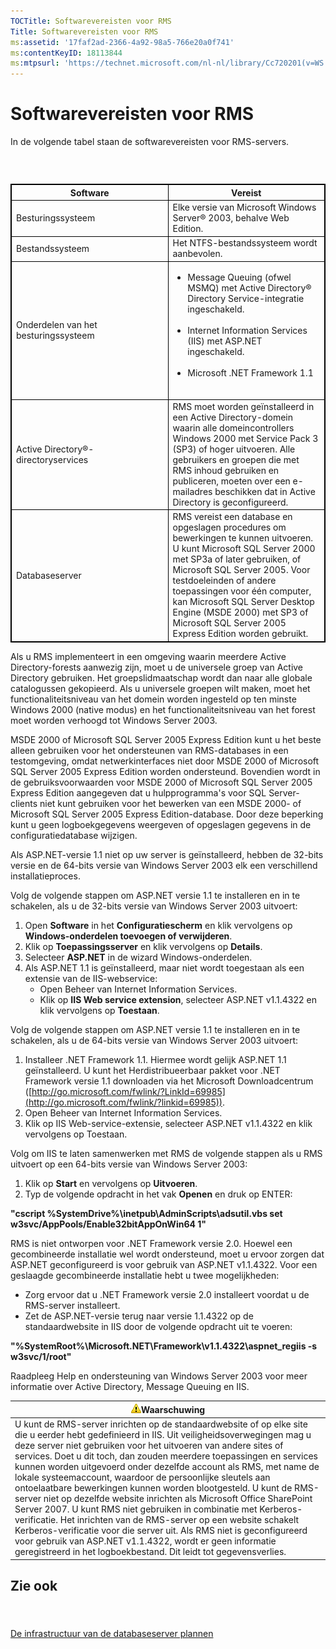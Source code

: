 ```yaml
---
TOCTitle: Softwarevereisten voor RMS
Title: Softwarevereisten voor RMS
ms:assetid: '17faf2ad-2366-4a92-98a5-766e20a0f741'
ms:contentKeyID: 18113844
ms:mtpsurl: 'https://technet.microsoft.com/nl-nl/library/Cc720201(v=WS.10)'
---
```


Softwarevereisten voor RMS
==========================

In de volgende tabel staan de softwarevereisten voor RMS-servers.

###  

 
<table style="border:1px solid black;">
<colgroup>
<col width="50%" />
<col width="50%" />
</colgroup>
<thead>
<tr class="header">
<th style="border:1px solid black;" >Software</th>
<th style="border:1px solid black;" >Vereist</th>
</tr>
</thead>
<tbody>
<tr class="odd">
<td style="border:1px solid black;">Besturingssysteem</td>
<td style="border:1px solid black;">Elke versie van Microsoft Windows Server® 2003, behalve Web Edition.</td>
</tr>
<tr class="even">
<td style="border:1px solid black;">Bestandssysteem</td>
<td style="border:1px solid black;">Het NTFS-bestandssysteem wordt aanbevolen.</td>
</tr>
<tr class="odd">
<td style="border:1px solid black;">Onderdelen van het besturingssysteem</td>
<td style="border:1px solid black;"><ul>
<li>Message Queuing (ofwel MSMQ) met Active Directory® Directory Service-integratie ingeschakeld.<br />
<br />
</li>
<li>Internet Information Services (IIS) met ASP.NET ingeschakeld.<br />
<br />
</li>
<li>Microsoft .NET Framework 1.1<br />
<br />
</li>
</ul></td>
</tr>
<tr class="even">
<td style="border:1px solid black;">Active Directory®-directoryservices</td>
<td style="border:1px solid black;">RMS moet worden geïnstalleerd in een Active Directory-domein waarin alle domeincontrollers Windows 2000 met Service Pack 3 (SP3) of hoger uitvoeren. Alle gebruikers en groepen die met RMS inhoud gebruiken en publiceren, moeten over een e-mailadres beschikken dat in Active Directory is geconfigureerd.</td>
</tr>
<tr class="odd">
<td style="border:1px solid black;">Databaseserver</td>
<td style="border:1px solid black;">RMS vereist een database en opgeslagen procedures om bewerkingen te kunnen uitvoeren. U kunt Microsoft SQL Server 2000 met SP3a of later gebruiken, of Microsoft SQL Server 2005. Voor testdoeleinden of andere toepassingen voor één computer, kan Microsoft SQL Server Desktop Engine (MSDE 2000) met SP3 of Microsoft SQL Server 2005 Express Edition worden gebruikt.</td>
</tr>
</tbody>
</table>
  
Als u RMS implementeert in een omgeving waarin meerdere Active Directory-forests aanwezig zijn, moet u de universele groep van Active Directory gebruiken. Het groepslidmaatschap wordt dan naar alle globale catalogussen gekopieerd. Als u universele groepen wilt maken, moet het functionaliteitsniveau van het domein worden ingesteld op ten minste Windows 2000 (native modus) en het functionaliteitsniveau van het forest moet worden verhoogd tot Windows Server 2003.
  
MSDE 2000 of Microsoft SQL Server 2005 Express Edition kunt u het beste alleen gebruiken voor het ondersteunen van RMS-databases in een testomgeving, omdat netwerkinterfaces niet door MSDE 2000 of Microsoft SQL Server 2005 Express Edition worden ondersteund. Bovendien wordt in de gebruiksvoorwaarden voor MSDE 2000 of Microsoft SQL Server 2005 Express Edition aangegeven dat u hulpprogramma's voor SQL Server-clients niet kunt gebruiken voor het bewerken van een MSDE 2000- of Microsoft SQL Server 2005 Express Edition-database. Door deze beperking kunt u geen logboekgegevens weergeven of opgeslagen gegevens in de configuratiedatabase wijzigen.
  
Als ASP.NET-versie 1.1 niet op uw server is geïnstalleerd, hebben de 32-bits versie en de 64-bits versie van Windows Server 2003 elk een verschillend installatieproces.
  
Volg de volgende stappen om ASP.NET versie 1.1 te installeren en in te schakelen, als u de 32-bits versie van Windows Server 2003 uitvoert:
  
1.  Open **Software** in het **Configuratiescherm** en klik vervolgens op **Windows-onderdelen toevoegen of verwijderen**.  
2.  Klik op **Toepassingsserver** en klik vervolgens op **Details**.  
3.  Selecteer **ASP.NET** in de wizard Windows-onderdelen.  
4.  Als ASP.NET 1.1 is geïnstalleerd, maar niet wordt toegestaan als een extensie van de IIS-webservice:  
    -   Open Beheer van Internet Information Services.  
    -   Klik op **IIS Web service extension**, selecteer ASP.NET v1.1.4322 en klik vervolgens op **Toestaan**.
  
Volg de volgende stappen om ASP.NET versie 1.1 te installeren en in te schakelen, als u de 64-bits versie van Windows Server 2003 uitvoert:
  
1.  Installeer .NET Framework 1.1. Hiermee wordt gelijk ASP.NET 1.1 geïnstalleerd. U kunt het Herdistribueerbaar pakket voor .NET Framework versie 1.1 downloaden via het Microsoft Downloadcentrum ([http://go.microsoft.com/fwlink/?LinkId=69985](http://go.microsoft.com/fwlink/?linkid=69985)).  
2.  Open Beheer van Internet Information Services.  
3.  Klik op IIS Web-service-extensie, selecteer ASP.NET v1.1.4322 en klik vervolgens op Toestaan.
  
Volg om IIS te laten samenwerken met RMS de volgende stappen als u RMS uitvoert op een 64-bits versie van Windows Server 2003:
  
1.  Klik op **Start** en vervolgens op **Uitvoeren**.  
2.  Typ de volgende opdracht in het vak **Openen** en druk op ENTER:
  
**"cscript %SystemDrive%\\inetpub\\AdminScripts\\adsutil.vbs set w3svc/AppPools/Enable32bitAppOnWin64 1"**
  
RMS is niet ontworpen voor .NET Framework versie 2.0. Hoewel een gecombineerde installatie wel wordt ondersteund, moet u ervoor zorgen dat ASP.NET geconfigureerd is voor gebruik van ASP.NET v1.1.4322. Voor een geslaagde gecombineerde installatie hebt u twee mogelijkheden:
  
-   Zorg ervoor dat u .NET Framework versie 2.0 installeert voordat u de RMS-server installeert.  
-   Zet de ASP.NET-versie terug naar versie 1.1.4322 op de standaardwebsite in IIS door de volgende opdracht uit te voeren:
  
**"%SystemRoot%\\Microsoft.NET\\Framework\\v1.1.4322\\aspnet\_regiis -s w3svc/1/root"**
  
Raadpleeg Help en ondersteuning van Windows Server 2003 voor meer informatie over Active Directory, Message Queuing en IIS.
  
| ![](images/Cc720201.Caution(WS.10).gif)Waarschuwing                                                                                                                                                                                                                                                                                                                                                                                                                                                                                                                                                                                                                                                                                                                                                                                                                                          |  
|---------------------------------------------------------------------------------------------------------------------------------------------------------------------------------------------------------------------------------------------------------------------------------------------------------------------------------------------------------------------------------------------------------------------------------------------------------------------------------------------------------------------------------------------------------------------------------------------------------------------------------------------------------------------------------------------------------------------------------------------------------------------------------------------------------------------------------------------------------------------------------------------------------------------------|  
| U kunt de RMS-server inrichten op de standaardwebsite of op elke site die u eerder hebt gedefinieerd in IIS. Uit veiligheidsoverwegingen mag u deze server niet gebruiken voor het uitvoeren van andere sites of services. Doet u dit toch, dan zouden meerdere toepassingen en services kunnen worden uitgevoerd onder dezelfde account als RMS, met name de lokale systeemaccount, waardoor de persoonlijke sleutels aan ontoelaatbare bewerkingen kunnen worden blootgesteld. U kunt de RMS-server niet op dezelfde website inrichten als Microsoft Office SharePoint Server 2007. U kunt RMS niet gebruiken in combinatie met Kerberos-verificatie. Het inrichten van de RMS-server op een website schakelt Kerberos-verificatie voor die server uit. Als RMS niet is geconfigureerd voor gebruik van ASP.NET v1.1.4322, wordt er geen informatie geregistreerd in het logboekbestand. Dit leidt tot gegevensverlies. |
  
Zie ook  
-------
  
####  
  
[De infrastructuur van de databaseserver plannen](https://technet.microsoft.com/b12354bd-3143-4d1f-b5aa-450c4550653c)
